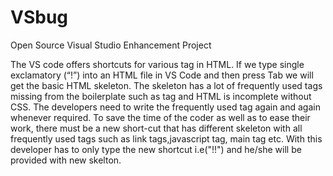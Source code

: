 # VSbug
Open Source Visual Studio Enhancement Project

The VS code offers shortcuts for various tag in HTML. If we type single exclamatory (“!”) into an HTML file in VS Code and then press Tab we will get the basic HTML skeleton. The skeleton has a lot of frequently used tags missing from the boilerplate such as <link> tag and HTML is incomplete without CSS. The developers need to write the frequently used tag again and again whenever required. To save the time of the coder as well as to ease their work, there must be a new short-cut that has different skeleton with all frequently used tags such as link tags,javascript tag, main tag etc. With this developer has to only type the new shortcut i.e("!!") and he/she will be provided with new skelton.

